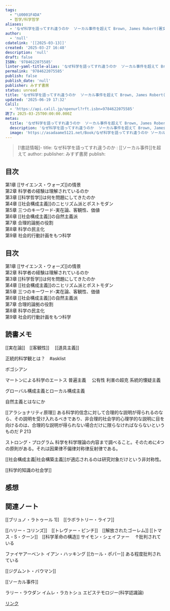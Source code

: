 ```yaml
---
tags:
  - "\U0001F4DA"
  - 哲学/科学哲学
aliases:
  - 'なぜ科学を語ってすれ違うのか  ソーカル事件を超えて Brown, James Robert(著文) - みすず書房'
author:
  - 'null'
cdatelink: '[[2025-03-13]]'
created: '2025-03-27 16:48'
description: 'null'
draft: false
ISBN: '9784622075585'
linter-yaml-title-alias: 'なぜ科学を語ってすれ違うのか  ソーカル事件を超えて Brown, James Robert(著文) - みすず書房'
permalink: '9784622075585'
publish: false
publish_date: 'null'
publisher: みすず書房
status: unread
title: 'なぜ科学を語ってすれ違うのか  ソーカル事件を超えて Brown, James Robert(著文) - みすず書房'
updated: '2025-06-19 17:32'
Calil:
  - 'https://api.calil.jp/openurl?rft.isbn=9784622075585'
読了: 2025-03-25T00:00:00.000Z
metas:
  title: 'なぜ科学を語ってすれ違うのか  ソーカル事件を超えて Brown, James Robert(著文) - みすず書房'
  description: 'なぜ科学を語ってすれ違うのか  ソーカル事件を超えて Brown, James Robert(著文) - みすず書房についてのページです。'
  image: 'https://asadaame5121.net/Book/なぜ科学を語ってすれ違うのか ソーカル事件を超えて.png'
---
```

>[!書誌情報]-
>title: なぜ科学を語ってすれ違うのか : [[ソーカル事件]]を超えて 
>author: 
>publisher: みすず書房
>publish: 

## 目次

第1章 [[サイエンス・ウォーズ]]の情景  
第2章 科学者の経験は理解されているのか  
第3章 [[科学哲学]]は何を問題にしてきたのか  
第4章 [[社会構成主義]]のニヒリズム派とポストモダン  
第5章 三つのキーワード-実在論、客観性、価値  
第6章 [[社会構成主義]]の自然主義派  
第7章 合理的論拠の役割  
第8章 科学の民主化  
第9章 社会的行動計画をもつ科学
## 目次

第1章 [[サイエンス・ウォーズ]]の情景  
第2章 科学者の経験は理解されているのか  
第3章 [[科学哲学]]は何を問題にしてきたのか  
第4章 [[社会構成主義]]のニヒリズム派とポストモダン  
第5章 三つのキーワード-実在論、客観性、価値  
第6章 [[社会構成主義]]の自然主義派  
第7章 合理的論拠の役割  
第8章 科学の民主化  
第9章 社会的行動計画をもつ科学

## 読書メモ
[[実在論]]　[[客観性]]　
[[道具主義]]

正統的科学観とは？　#asklist 

ボゴシアン


マートンによる科学のエートス
普遍主義　
公有性
利害の超克
系統的懐疑主義

グローバル構成主義とローカル構成主義

自然主義とはなにか

[[アラショナリティ原理]]
ある科学的信念に対して合理的な説明が得られるのなら、その説明を受け入れるべきであり、非合理的社会学的心理学的な説明に目を向けるのは、合理的な説明が得られない場合だけに限らなければならないというものだ
P 213

ストロング・プログラム
科学を科学理論の内容まで調べること。そのために4つの原則がある。それは因果律不偏律対称律反射律である。

[[社会構成主義|社会構築主義]]が適応されるのは研究対象だけという非対称性。

[[科学的知識の社会学]]


## 感想



## 関連ノート
[[ブリュノ・ラトゥール 1]]　[[ラボラトリー・ライフ]]

[[ハリー・コリンズ]]　[[トレヴァー・ピンチ]]　[[解放されたゴーレム]]
[[トマス・S・クーン]]　[[科学革命の構造]]
サイモン・シェイファー　
↑批判されている

ファイヤアーベント
イアン・ハッキング
[[カール・ポパー]]
ある程度批判されている

[[ジグムント・バウマン]]

[[ソーカル事件]]

ラリー・ラウダン
イムレ・ラカトシュ
エピステモロジー(科学認識論)

<a href="https://asadaame5121.net/9784622075585" class="u-url">リンク</a>
